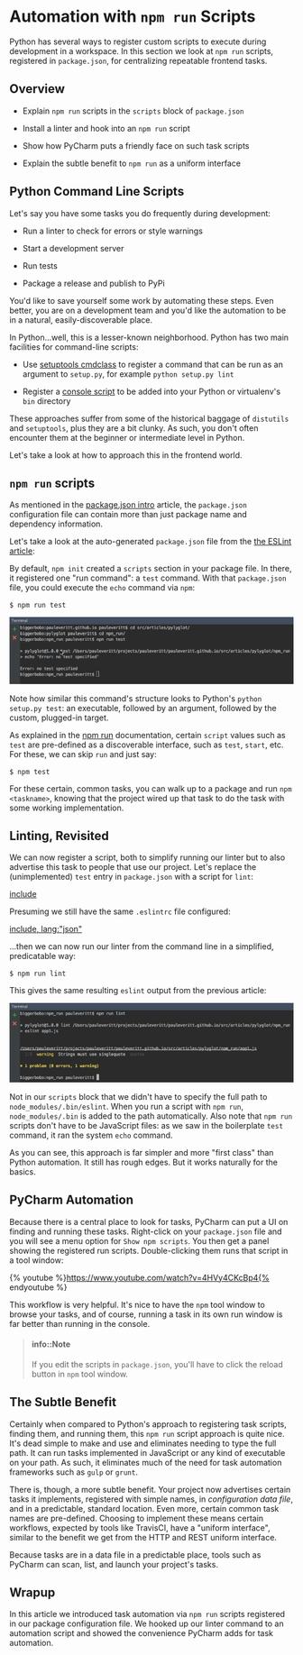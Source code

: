 # Automation with `npm run` Scripts

Python has several ways to register custom scripts to execute during
development in a workspace. In this section we look at `npm run`
scripts, registered in `package.json`, for centralizing repeatable
frontend tasks.

## Overview

- Explain `npm run` scripts in the  `scripts` block of `package.json`

- Install a linter and hook into an `npm run` script

- Show how PyCharm puts a friendly face on such task scripts

- Explain the subtle benefit to `npm run` as a uniform interface

## Python Command Line Scripts

Let's say you have some tasks you do frequently during development:

- Run a linter to check for errors or style warnings

- Start a development server

- Run tests

- Package a release and publish to PyPi

You'd like to save yourself some work by automating these steps.
Even better, you are on a development team and you'd like the
automation to be in a natural, easily-discoverable place.

In Python...well, this is a lesser-known neighborhood. Python has
two main facilities for command-line scripts:

- Use 
  [setuptools cmdclass](https://docs.python.org/2/distutils/extending.html#integrating-new-commands)
  to register a command that can be run as an argument to `setup.py`,
  for example `python setup.py lint`

- Register a 
  [console script](http://python-packaging.readthedocs.org/en/latest/command-line-scripts.html#the-console-scripts-entry-point)
  to be added into your Python or virtualenv's `bin` directory

These approaches suffer from some of the historical baggage of
`distutils` and `setuptools`, plus they are a bit clunky. As such,
you don't often encounter them at the beginner or intermediate level in
Python.

Let's take a look at how to approach this in the frontend world.

## `npm run` scripts

As mentioned in the [package.json intro](../package_json/package_json.md)
article, the `package.json` configuration file can contain more than
just package name and dependency information.

Let's take a look at the auto-generated `package.json` file from the
[the ESLint article](../eslint/eslint.md):

By default, `npm init` created a `scripts` section in your package
file. In there, it registered one "run command": a `test` command.
With that `package.json` file, you could execute the `echo` command
via `npm`:

```
$ npm run test
```

![Screenshot npm run test](npm_run_test.png)

Note how similar this command's structure looks to Python's `python
setup.py test`: an executable, followed by an argument, followed by the
custom, plugged-in target.

As explained in the 
[npm run](https://docs.npmjs.com/misc/scripts)
documentation, certain
`script` values such as `test` are pre-defined as a discoverable
interface, such as `test`, `start`, etc. For these, we can skip
`run` and just say:

```
$ npm test
```

For these certain, common tasks, you can walk up to a package and
run `npm <taskname>`, knowing that the project wired up that task
to do the task with some working implementation.

## Linting, Revisited

We can now register a script, both to simplify running our linter
but to also advertise this task to people that use our project. Let's
replace the (unimplemented) `test` entry in `package.json` with
a script for `lint`:

[include](../../../src/npm_run/package.json)

Presuming we still have the same `.eslintrc` file configured:

[include, lang:"json"](../../../src/npm_run/.eslintrc)

...then we can now run our linter from the command line in a simplified,
predicatable way:

```
$ npm run lint
```

This gives the same resulting `eslint` output from the previous article:

![Screenshot npm run lint](npm_run_lint.png)

Not in our `scripts` block that we didn't have to specify the full
path to `node_modules/.bin/eslint`. When you run a script with
`npm run`, `node_modules/.bin` is added to the path automatically.
Also note that `npm run` scripts don't have to be JavaScript files:
as we saw in the boilerplate `test` command, it ran the system
`echo` command.

As you can see, this approach is far simpler and more "first class"
than Python automation. It still has rough edges. But it works
naturally for the basics.

## PyCharm Automation

Because there is a central place to look for tasks, PyCharm can put
a UI on finding and running these tasks. Right-click on your
`package.json` file and you will see a menu option for
`Show npm scripts`. You then get a panel showing the registered
run scripts. Double-clicking them runs that script in a tool window:

{% youtube %}https://www.youtube.com/watch?v=4HVy4CKcBp4{% endyoutube %}

This workflow is very helpful. It's nice to have the `npm` tool
window to browse your tasks, and of course, running a task in its
own run window is far better than running in the console.

> #### info::Note
>
> If you edit the scripts in `package.json`, you'll have to
> click the reload button in `npm` tool window.

## The Subtle Benefit

Certainly when compared to Python's approach to registering task
scripts, finding them, and running them, this `npm run` script
approach is quite nice. It's dead simple to make and use and
eliminates needing to type the full path. It can run tasks
implemented in JavaScript or any kind of executable on your path. As
such, it eliminates much of the need for task automation frameworks
such as `gulp` or `grunt`.

There is, though, a more subtle benefit. Your project now advertises
certain tasks it implements, registered with simple names, in
*configuration data file*, and in a predictable, standard location. Even
more, certain common task names are pre-defined. Choosing to implement
these means certain workflows, expected by tools like TravisCI, have a
"uniform interface", similar to the benefit we get from the HTTP and REST
uniform interface.

Because tasks are in a data file in a predictable place, tools such as
PyCharm can scan, list, and launch your project's tasks.

## Wrapup

In this article we introduced task automation via `npm run` scripts
registered in our package configuration file. We hooked up our linter
command to an automation script and showed the convenience PyCharm
adds for task automation.
